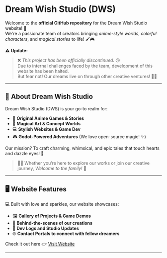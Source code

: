 # Dream Wish Studio (DWS)

Welcome to the **official GitHub repository** for the Dream Wish Studio website! 💫  
We're a passionate team of creators bringing *anime-style worlds*, *colorful characters*, and *magical stories* to life! 🖌️🎮

⚠️ **Update:**  
> ❌ *This project has been officially discontinued.* 😢  
Due to internal challenges faced by the team, development of this website has been halted.  
But fear not! Our dreams live on through other creative ventures! 🌠🦋


---

## 🌸 About Dream Wish Studio

Dream Wish Studio (DWS) is your go-to realm for:

- 🌠 **Original Anime Games & Stories**
- 🎨 **Magical Art & Concept Worlds**
- 💻 **Stylish Websites & Game Dev**
- 🎮 **Godot-Powered Adventures** (We love open-source magic! ✨)

Our mission? To craft charming, whimsical, and epic tales that touch hearts and dazzle eyes! 💖

> 🧚‍♀️ Whether you’re here to explore our works or join our creative journey, *Welcome to the family!* 🎀

---
       
## 🖥️ Website Features

💻 Built with love and sparkles, our website showcases:

- 🖼️ **Gallery of Projects & Game Demos**
- 📜 **Behind-the-scenes of our creations**
- 🧪 **Dev Logs and Studio Updates**
- 🌐 **Contact Portals to connect with fellow dreamers**

Check it out here 👉 [Visit Website](https://dreamwishstudio.netlify.app/)

---


